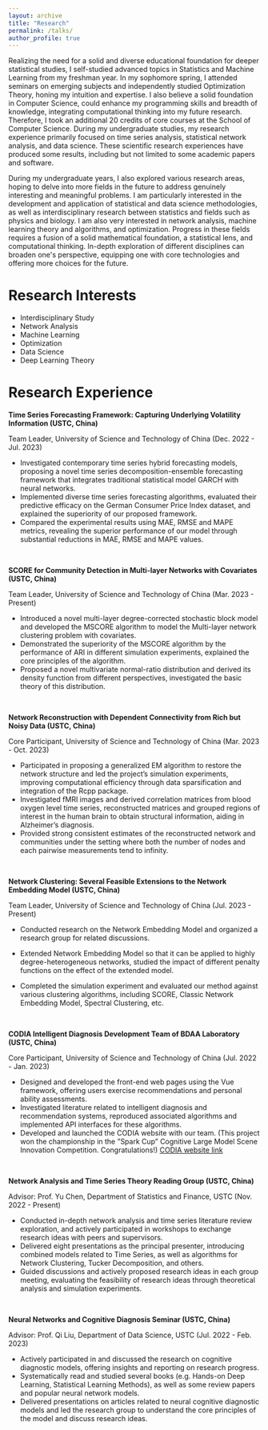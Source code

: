 ```yaml
---
layout: archive
title: "Research"
permalink: /talks/
author_profile: true
---
```


Realizing the need for a solid and diverse educational foundation for deeper statistical studies, I self-studied advanced topics in Statistics and Machine Learning from my freshman year. In my sophomore spring, I attended seminars on emerging subjects and independently studied Optimization Theory, honing my intuition and expertise. I also believe a solid foundation in Computer Science, could enhance my programming skills and breadth of knowledge, integrating computational thinking into my future research. Therefore, I took an additional 20 credits of core courses at the School of Computer Science. During my undergraduate studies, my research experience primarily focused on time series analysis, statistical network analysis, and data science. These scientific research experiences have produced some results, including but not limited to some academic papers and software.

During my undergraduate years, I also explored various research areas, hoping to delve into more fields in the future to address genuinely interesting and meaningful problems. I am particularly interested in the development and application of statistical and data science methodologies, as well as interdisciplinary research between statistics and fields such as physics and biology. I am also very interested in network analysis, machine learning theory and algorithms, and optimization. Progress in these fields requires a fusion of a solid mathematical foundation, a statistical lens, and computational thinking. In-depth exploration of different disciplines can broaden one's perspective, equipping one with core technologies and offering more choices for the future.

# Research Interests

- Interdisciplinary Study
- Network Analysis
- Machine Learning
- Optimization
- Data Science
- Deep Learning Theory

# Research Experience

**Time Series Forecasting Framework: Capturing Underlying Volatility Information (USTC, China)**

Team Leader, University of Science and Technology of China (Dec. 2022 - Jul. 2023)

- Investigated contemporary time series hybrid forecasting models, proposing a novel time series decomposition-ensemble forecasting framework that integrates traditional statistical model GARCH with neural networks.
- Implemented diverse time series forecasting algorithms, evaluated their predictive efficacy on the German Consumer Price Index dataset, and explained the superiority of our proposed framework.
- Compared the experimental results using MAE, RMSE and MAPE metrics, revealing the superior performance of our model through substantial reductions in MAE, RMSE and MAPE values.

<br>

**SCORE for Community Detection in Multi-layer Networks with Covariates (USTC, China)**

Team Leader, University of Science and Technology of China (Mar. 2023 - Present)

- Introduced a novel multi-layer degree-corrected stochastic block model and developed the MSCORE algorithm to model the Multi-layer network clustering problem with covariates.
- Demonstrated the superiority of the MSCORE algorithm by the performance of ARI in different simulation experiments, explained the core principles of the algorithm.
- Proposed a novel multivariate normal-ratio distribution and derived its density function from different perspectives, investigated the basic theory of this distribution.

<br>

**Network Reconstruction with Dependent Connectivity from Rich but Noisy Data (USTC, China)**

Core Participant, University of Science and Technology of China (Mar. 2023 - Oct. 2023)

- Participated in proposing a generalized EM algorithm to restore the network structure and led the project’s simulation experiments, improving computational efficiency through data sparsification and integration of the Rcpp package.
- Investigated fMRI images and derived correlation matrices from blood oxygen level time series, reconstructed matrices and grouped regions of interest in the human brain to obtain structural information, aiding in Alzheimer’s diagnosis.
- Provided strong consistent estimates of the reconstructed network and communities under the setting where both the number of nodes and each pairwise measurements tend to infinity.

<br>

**Network Clustering: Several Feasible Extensions to the Network Embedding Model (USTC, China)**

Team Leader, University of Science and Technology of China (Jul. 2023 - Present)

- Conducted research on the Network Embedding Model and organized a research group for related discussions.

- Extended Network Embedding Model so that it can be applied to highly degree-heterogeneous networks, studied the
impact of different penalty functions on the effect of the extended model.

- Completed the simulation experiment and evaluated our method against various clustering algorithms, including
SCORE, Classic Network Embedding Model, Spectral Clustering, etc.

<br>

**CODIA Intelligent Diagnosis Development Team of BDAA Laboratory (USTC, China)**

Core Participant, University of Science and Technology of China (Jul. 2022 - Jan. 2023)

- Designed and developed the front-end web pages using the Vue framework, offering users exercise recommendations and personal ability assessments.
- Investigated literature related to intelligent diagnosis and recommendation systems, reproduced associated algorithms and implemented API interfaces for these algorithms.
- Developed and launched the CODIA website with our team. (This project won the championship in the ”Spark Cup” Cognitive Large Model Scene Innovation Competition. Congratulations!) [CODIA website link](https://code.bdaa.pro/)

<br>

**Network Analysis and Time Series Theory Reading Group (USTC, China)**

Advisor: Prof. Yu Chen, Department of Statistics and Finance, USTC (Nov. 2022 - Present)

- Conducted in-depth network analysis and time series literature review exploration, and actively participated in workshops to exchange research ideas with peers and supervisors.
- Delivered eight presentations as the principal presenter, introducing combined models related to Time Series, as well as algorithms for Network Clustering, Tucker Decomposition, and others.
- Guided discussions and actively proposed research ideas in each group meeting, evaluating the feasibility of research ideas through theoretical analysis and simulation experiments.

<br>

**Neural Networks and Cognitive Diagnosis Seminar (USTC, China)**

Advisor: Prof. Qi Liu, Department of Data Science, USTC (Jul. 2022 - Feb. 2023)

- Actively participated in and discussed the research on cognitive diagnostic models, offering insights and reporting on research progress.
- Systematically read and studied several books (e.g. Hands-on Deep Learning, Statistical Learning Methods), as well as some review papers and popular neural network models.
- Delivered presentations on articles related to neural cognitive diagnostic models and led the research group to understand the core principles of the model and discuss research ideas.

  


